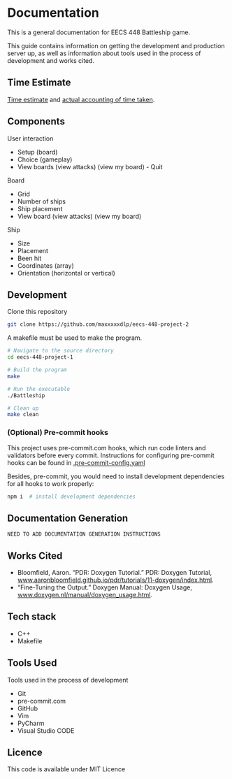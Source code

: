 # Documentation

This is a general documentation for EECS 448 Battleship game.

This guide contains information on getting the development and production server
up, as well as information about tools used in the process of development and
works cited.

## Time Estimate

[Time estimate](time-estimate.md) and
[actual accounting of time taken](time-accounting.md).

## Components

User interaction

- Setup (board)
- Choice (gameplay)
- View boards (view attacks) (view my board) - Quit

Board

- Grid
- Number of ships
- Ship placement
- View board (view attacks) (view my board)

Ship

- Size
- Placement
- Been hit
- Coordinates (array)
- Orientation (horizontal or vertical)

## Development

Clone this repository

```zsh
git clone https://github.com/maxxxxxdlp/eecs-448-project-2
```

A makefile must be used to make the program.

```zsh
# Navigate to the source directory
cd eecs-448-project-1

# Build the program
make

# Run the executable
./Battleship

# Clean up
make clean
```

### (Optional) Pre-commit hooks

This project uses pre-commit.com hooks, which run code linters and validators
before every commit. Instructions for configuring pre-commit hooks can be found
in [.pre-commit-config.yaml](../.pre-commit-config.yaml)

Besides, pre-commit, you would need to install development dependencies for all
hooks to work properly:

```zsh
npm i  # install development dependencies
```

## Documentation Generation

```
NEED TO ADD DOCUMENTATION GENERATION INSTRUCTIONS
```

## Works Cited

- Bloomfield, Aaron. “PDR: Doxygen Tutorial.” PDR: Doxygen Tutorial,
  www.aaronbloomfield.github.io/pdr/tutorials/11-doxygen/index.html.
- “Fine-Tuning the Output.” Doxygen Manual: Doxygen Usage,
  www.doxygen.nl/manual/doxygen_usage.html.

## Tech stack

- C++
- Makefile

## Tools Used

Tools used in the process of development

- Git
- pre-commit.com
- GitHub
- Vim
- PyCharm
- Visual Studio CODE

## Licence

This code is available under MIT Licence
